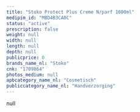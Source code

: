 ```yaml
---
title: "Stoko Protect Plus Creme N/parf 1000ml"
medipim_id: "MBD4B3CA0C"
status: "active"
prescription: false
weight: null
width: null
length: null
depth: null
publicprice: 0
brands_name_nl: "Stoko"
cnk: "1709864"
photos_medium: null
apbcategory_name_nl: "Cosmetisch"
publiccategory_name_nl: "Handverzorging"
---
```

null
